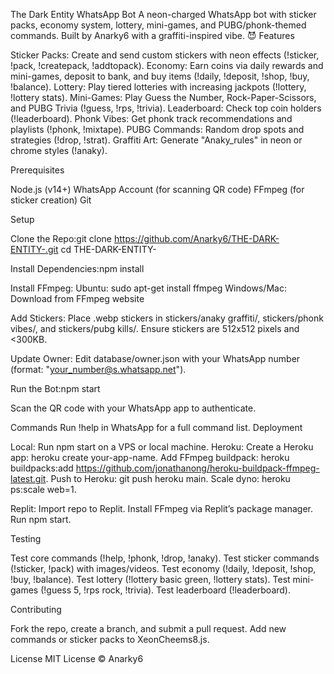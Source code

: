 The Dark Entity WhatsApp Bot
A neon-charged WhatsApp bot with sticker packs, economy system, lottery, mini-games, and PUBG/phonk-themed commands. Built by Anarky6 with a graffiti-inspired vibe. 😈
Features

Sticker Packs: Create and send custom stickers with neon effects (!sticker, !pack, !createpack, !addtopack).
Economy: Earn coins via daily rewards and mini-games, deposit to bank, and buy items (!daily, !deposit, !shop, !buy, !balance).
Lottery: Play tiered lotteries with increasing jackpots (!lottery, !lottery stats).
Mini-Games: Play Guess the Number, Rock-Paper-Scissors, and PUBG Trivia (!guess, !rps, !trivia).
Leaderboard: Check top coin holders (!leaderboard).
Phonk Vibes: Get phonk track recommendations and playlists (!phonk, !mixtape).
PUBG Commands: Random drop spots and strategies (!drop, !strat).
Graffiti Art: Generate "Anaky_rules" in neon or chrome styles (!anaky).

Prerequisites

Node.js (v14+)
WhatsApp Account (for scanning QR code)
FFmpeg (for sticker creation)
Git

Setup

Clone the Repo:git clone https://github.com/Anarky6/THE-DARK-ENTITY-.git
cd THE-DARK-ENTITY-


Install Dependencies:npm install


Install FFmpeg:
Ubuntu: sudo apt-get install ffmpeg
Windows/Mac: Download from FFmpeg website


Add Stickers:
Place .webp stickers in stickers/anaky graffiti/, stickers/phonk vibes/, and stickers/pubg kills/.
Ensure stickers are 512x512 pixels and <300KB.


Update Owner:
Edit database/owner.json with your WhatsApp number (format: "your_number@s.whatsapp.net").


Run the Bot:npm start


Scan the QR code with your WhatsApp app to authenticate.



Commands
Run !help in WhatsApp for a full command list.
Deployment

Local: Run npm start on a VPS or local machine.
Heroku:
Create a Heroku app: heroku create your-app-name.
Add FFmpeg buildpack: heroku buildpacks:add https://github.com/jonathanong/heroku-buildpack-ffmpeg-latest.git.
Push to Heroku: git push heroku main.
Scale dyno: heroku ps:scale web=1.


Replit:
Import repo to Replit.
Install FFmpeg via Replit’s package manager.
Run npm start.



Testing

Test core commands (!help, !phonk, !drop, !anaky).
Test sticker commands (!sticker, !pack) with images/videos.
Test economy (!daily, !deposit, !shop, !buy, !balance).
Test lottery (!lottery basic green, !lottery stats).
Test mini-games (!guess 5, !rps rock, !trivia).
Test leaderboard (!leaderboard).

Contributing

Fork the repo, create a branch, and submit a pull request.
Add new commands or sticker packs to XeonCheems8.js.

License
MIT License © Anarky6
